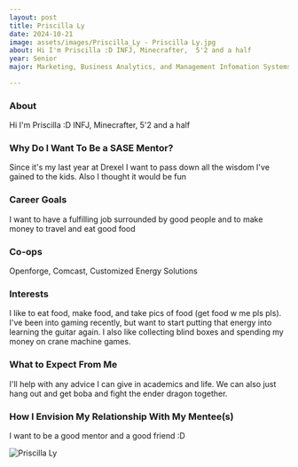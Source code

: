 ```yaml
---
layout: post
title: Priscilla Ly 
date: 2024-10-21
image: assets/images/Priscilla_Ly - Priscilla Ly.jpg
about: Hi I'm Priscilla :D INFJ, Minecrafter,  5'2 and a half
year: Senior
major: Marketing, Business Analytics, and Management Infomation Systems

---
```


### About

Hi I'm Priscilla :D INFJ, Minecrafter,  5'2 and a half

### Why Do I Want To Be a SASE Mentor?

Since it's my last year at Drexel I want to pass down all the wisdom I've gained to the kids. Also I thought it would be fun

### Career Goals

I want to have a fulfilling job surrounded by good people and to make money to travel and eat good food

### Co-ops

Openforge, Comcast, Customized Energy Solutions

### Interests

I like to eat food, make food, and take pics of food (get food w me pls pls). I've been into gaming recently, but want to start putting that energy into learning the guitar again. I also like collecting blind boxes and spending my money on crane machine games.

### What to Expect From Me

I'll help with any advice I can give in academics and life. We can also just hang out and get boba and fight the ender dragon together.

### How I Envision My Relationship With My Mentee(s) 

I want to be a good mentor and a good friend :D

<div class="text-center my-5">
    <img src="https://sase-drexel.github.io/mentorship-2024/assets/images/Priscilla_Ly - Priscilla Ly.jpg" alt="Priscilla Ly" class="rounded post-img" />
</div>
